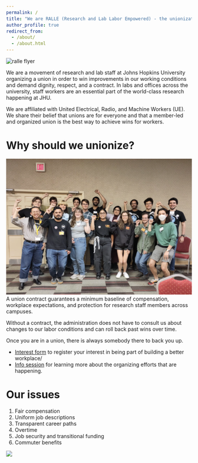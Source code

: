 ```yaml
---
permalink: /
title: "We are RALLE (Research and Lab Labor Empowered) - the unionization effort for JHU research staff"
author_profile: true
redirect_from: 
  - /about/
  - /about.html
---
```

![ralle flyer](images/ralle_flyer.png)

We are a movement of research and lab staff at Johns Hopkins University organizing a union in order to win improvements in our working conditions and demand dignity, respect, and a contract. In labs and offices across the university, staff workers are an essential part of the world-class research happening at JHU.

We are affiliated with United Electrical, Radio, and Machine Workers (UE). We share their belief that unions are for everyone and that a member-led and organized union is the best way to achieve wins for workers.

Why should we unionize?
======
![ralle group](images/ralle_group.png)
A union contract guarantees a minimum baseline of compensation, workplace expectations, and protection for research staff members across campuses. 

Without a contract, the administration does not have to consult us about changes to our labor conditions and can roll back past wins over time.

Once you are in a union, there is always somebody there to back you up. 

- [Interest form](http://tinyurl.com/ralle-petition)  to register your interest in being part of building a better workplace/
- [Info session](https://forms.gle/soJMaRocy4XQvN6q7) for learning more about the organizing efforts that are happening.

Our issues
======
1. Fair compensation
2. Uniform job descriptions
3. Transparent career paths
4. Overtime
5. Job security and transitional funding
6. Commuter benefits

![](images/ralle_table.png)

